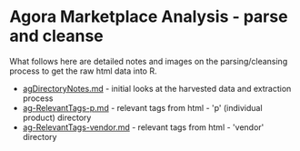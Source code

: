 # Agora Marketplace Analysis - parse and cleanse

What follows here are detailed notes and images on the parsing/cleansing process to get the raw html data into R. 

- [agDirectoryNotes.md](agDirectoryNotes.md) - initial looks at the harvested data and extraction process
- [ag-RelevantTags-p.md](ag-RelevantTags-p.md) - relevant tags from html - 'p' (individual product) directory
- [ag-RelevantTags-vendor.md](ag-RelevantTags-vendor.md) - relevant tags from html - 'vendor' directory

